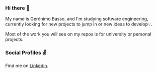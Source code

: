 ### Hi there 👋

My name is Gerónimo Basso, and I'm studying software engineering, currently looking for new projects to jump in or new ideas to develop💡.

Most of the work you will see on my repos is for university or personal projects.

### Social Profiles ✌️

Find me on [Linkedin](https://www.linkedin.com/in/gerónimo-basso-04abb7230/).
